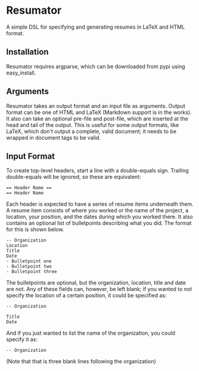 Resumator
=========

A simple DSL for specifying and generating resumes in LaTeX and HTML format.

Installation
------------
Resumator requires argparse, which can be downloaded from pypi using
easy\_install.

Arguments
---------

Resumator takes an output format and an input file as arguments. Output format
can be one of HTML and LaTeX (Markdown support is in the works). It also can
take an optional pre-file and post-file, which are inserted at the head and tail
of the output. This is useful for some output formats, like LaTeX, which don't
output a complete, valid document; it needs to be wrapped in document tags to be
valid.

Input Format
------------

To create top-level headers, start a line with a double-equals sign. Trailing
double-equals will be ignored, so these are equivalent:

    == Header Name ==
    == Header Name

Each header is expected to have a series of resume items underneath them. A
resume item consists of where you worked or the name of the project, a location,
your position, and the dates during which you worked there. It also contains an
optional list of bulletpoints describing what you did. The format for this is
shown below.

    -- Organization
    Location
    Title
    Date
    - Bulletpoint one
    - Bulletpoint two
    - Bulletpoint three

The bulletpoints are optional, but the organization, location, title and date
are not. Any of these fields can, however, be left blank; if you wanted to not
specify the location of a certain position, it could be specified as:

    -- Organization

    Title
    Date

And if you just wanted to list the name of the organization, you could specify
it as:

    -- Organization




(Note that that is three blank lines following the organization)



